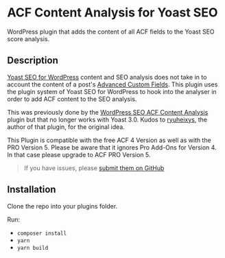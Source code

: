 # ACF Content Analysis for Yoast SEO
WordPress plugin that adds the content of all ACF fields to the Yoast SEO score analysis.

## Description
[Yoast SEO for WordPress](https://yoast.com/wordpress/plugins/) content and SEO analysis does not take in to account the content of a post's [Advanced Custom Fields](http://www.advancedcustomfields.com/). This plugin uses the plugin system of Yoast SEO for WordPress to hook into the analyser in order to add ACF content to the SEO analysis.

This was previously done by the [WordPress SEO ACF Content Analysis](https://wordpress.org/plugins/wp-seo-acf-content-analysis/) plugin but that no longer works with Yoast 3.0. Kudos to [ryuheixys](https://profiles.wordpress.org/ryuheixys/), the author of that plugin, for the original idea.

This Plugin is compatible with the free ACF 4 Version as well as with the PRO Version 5. Please be aware that it ignores Pro Add-Ons for Version 4. In that case please upgrade to ACF PRO Version 5.

> If you have issues, please [submit them on GitHub](https://github.com/Yoast/yoast-acf-analysis/issues)


## Installation

Clone the repo into your plugins folder.

Run:
* `composer install`
* `yarn`
* `yarn build`
